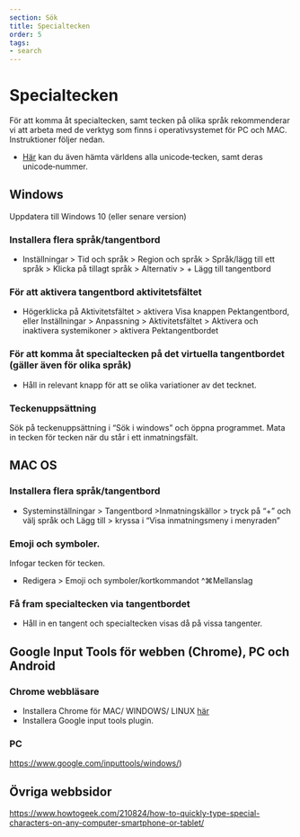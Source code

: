 ```yaml
---
section: Sök
title: Specialtecken
order: 5
tags:
- search
---
```


# Specialtecken
För att komma åt specialtecken, samt tecken på olika språk rekommenderar vi att arbeta med de verktyg som finns i operativsystemet för PC och MAC. Instruktioner följer nedan.

* [Här](https://unicode-table.com) kan du även hämta världens alla unicode‐tecken, samt deras unicode‐nummer.

## Windows 
Uppdatera till Windows 10 (eller senare version)
### Installera flera språk/tangentbord 
* Inställningar > Tid och språk > Region och språk > Språk/lägg till ett språk > Klicka på tillagt språk > Alternativ > + Lägg till tangentbord 

### För att aktivera tangentbord aktivitetsfältet
* Högerklicka på Aktivitetsfältet > aktivera Visa knappen Pektangentbord, eller
Inställningar > Anpassning > Aktivitetsfältet > Aktivera och inaktivera systemikoner > aktivera Pektangentbordet 

### För att komma åt specialtecken på det virtuella tangentbordet (gäller även för olika språk) 
* Håll in relevant knapp för att se olika variationer av det tecknet.

### Teckenuppsättning
Sök på teckenuppsättning i “Sök i windows” och öppna programmet. Mata in tecken för tecken när du står i ett inmatningsfält. 

## MAC OS
### Installera flera språk/tangentbord 
* Systeminställningar > Tangentbord >Inmatningskällor > tryck på “+” och välj språk och Lägg till > kryssa i “Visa inmatningsmeny i menyraden”

### Emoji och symboler.
Infogar tecken för tecken. 	
* Redigera > Emoji och symboler/kortkommandot ^⌘Mellanslag

### Få fram specialtecken via tangentbordet
* Håll in en tangent och specialtecken visas då på vissa tangenter.

## Google Input Tools för webben (Chrome), PC och Android  
### Chrome webbläsare 
* Installera Chrome för 
MAC/ WINDOWS/ LINUX [här](https://www.google.com/inputtools/try/)
* Installera Google input tools plugin. 
### PC 
https://www.google.com/inputtools/windows/)

## Övriga webbsidor
https://www.howtogeek.com/210824/how-to-quickly-type-special-characters-on-any-computer-smartphone-or-tablet/



